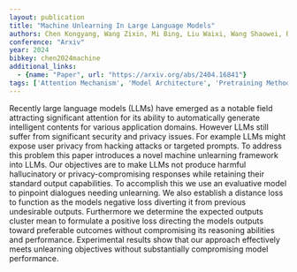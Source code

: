 ```yaml
---
layout: publication
title: "Machine Unlearning In Large Language Models"
authors: Chen Kongyang, Wang Zixin, Mi Bing, Liu Waixi, Wang Shaowei, Ren Xiaojun, Shen Jiaxing
conference: "Arxiv"
year: 2024
bibkey: chen2024machine
additional_links:
  - {name: "Paper", url: "https://arxiv.org/abs/2404.16841"}
tags: ['Attention Mechanism', 'Model Architecture', 'Pretraining Methods', 'Prompting', 'Security', 'Tools']
---
```

Recently large language models (LLMs) have emerged as a notable field attracting significant attention for its ability to automatically generate intelligent contents for various application domains. However LLMs still suffer from significant security and privacy issues. For example LLMs might expose user privacy from hacking attacks or targeted prompts. To address this problem this paper introduces a novel machine unlearning framework into LLMs. Our objectives are to make LLMs not produce harmful hallucinatory or privacy-compromising responses while retaining their standard output capabilities. To accomplish this we use an evaluative model to pinpoint dialogues needing unlearning. We also establish a distance loss to function as the models negative loss diverting it from previous undesirable outputs. Furthermore we determine the expected outputs cluster mean to formulate a positive loss directing the models outputs toward preferable outcomes without compromising its reasoning abilities and performance. Experimental results show that our approach effectively meets unlearning objectives without substantially compromising model performance.
